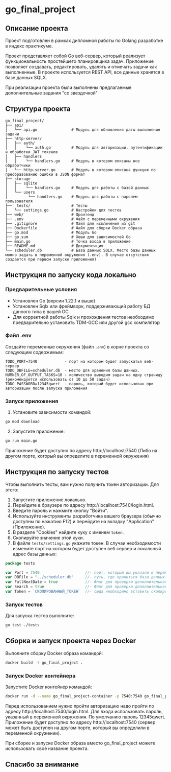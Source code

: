 # go_final_project

## Описание проекта

Проект подготовлен в рамках дипломной работы по Golang разработке в яндекс практикуме.

Проект представляет собой Go веб-сервер, который реализует функциональность простейшего планировщика задач. Приложение позволяет создавать, редактировать, удалять и отмечать задачи как выполненные. В проекте используется REST API, все данные хранятся в базе данных SQLX.

При реализации проекта были выполнены предлагаемые дополнительные задания "со звездочкой"
## Структура проекта

```
go_final_project/
├── api/
│   └── api.go               # Модуль для обновления даты выполнения задачи     
├── http-server/
│   ├── auth/                
│   │    └── auth.go         # Модуль для авторизации, аутентификации и обработки JWT токенов
│   ├── handlers
│   │    └── handlers.go     # Модуль в котором описаны все обработчики
│   └── http-server.go       # Модуль в котором описана функция по преобразованию ошибки в JSON формат
├── storage
│   ├── sqlite
│   │    └── handlers.go     # Модуль для работы с базой данных
│   └── users
│         └── handlers.go    # Модуль для работы c паролем пользователя
├──  tests/                  # Тесты
│   └── settings.go          # Настройки для тестов
├── web/                     # Фронтенд
├── .env                     # Файл с переменными окружения
├── .gitignore               # Файл для исключения из git
├── Dockerfile               # Файл для сборки Docker образа
├── go.mod                   # Модуль Go
├── go.sum                   # Хеши для зависимостей Go
├── main.go                  # Точка входа в приложение
├── README.md                # Документация
└── scheduler.db             # База данных SQLX. Место базы данных можно задать в переменной окружения (.env). В случае отсутствия создается при первом запуске приложения)

```

## Инструкция по запуску кода локально

### Предварительные условия

- Установлен Go (версии 1.22.1 и выше)
- Установлен Sqlx или фреймворк, поддерживающий работу БД данного типа в вашей ОС
- Для корректной работы Sqlx и прохождения тестов необходимо предварительно установить TDM-GCC или другой gcc компилятор
### Файл .env

Создайте переменные окружения (файл `.env`) в корне проекта со следующим содержимым:

```
TODO_PORT=7540            - порт на котором будет запускатья веб-сервер
TODO_DBFILE=scheduler.db  - место для хранения базы данных.
NUMNER_OF_OUTPUT_TASKS=10 - количество выводим задач на одну страницу (рекомендуется использовать от 10 до 50 задач) 
TODO_PASSWORD=12345qwert  - пароль, который будет использован при авторизации после запуска приложения 
```

### Запуск приложения

1. Установите зависимости командой:

```sh
go mod download
```

2. Запустите приложение:

```sh
go run main.go
```

Приложение будет доступно по адресу http://localhost:7540 (Либо на другом порте, который вы определите в переменной окружения)

## Инструкция по запуску тестов

Чтобы выполнить тесты, вам нужно получить токен авторизации. Для этого:
1. Запустите приложение локально.
2. Перейдите в браузере по адресу http://localhost:7540/login.html.
3. Введите пароль и нажмите кнопку "Войти".
4. Используйте инструменты разработчика вашего браузера (обычно доступны по нажатию F12) и перейдите на вкладку "Application" (Приложение).
5. В разделе "Cookies" найдите куку с именем `token`.
6. Скопируйте значение этой куки.
7. В файле `tests/settings.go` укажите токен. В случаи необходимости измените порт на котором будет доступен веб сервер и локальный адрес базы данных:
```go
package tests

var Port = 7540                    //- порт, который вы указали в переменной укружения (.env).
var DBFile = "../scheduler.db"     //- путь, где храниться база данных. По умолчанию база данных хранится в корне проекта
var FullNextDate = true            //- Флаг для проверки дополнительного задания. Разработка правил повторения задач в указанные дни месяца и недели  
var Search = true                  //- Флаг для проверки дополнительного задания. Разработка поисковой системы по дате, названию задачи и описанию задачи 
var Token = `СКОПИРОВАННЫЙ_ТОКЕН`  //- сюда необходимо вставить скопированный токен
```

### Запуск тестов

Для запуска тестов выполните:

```sh
go test ./tests
```

## Cборка и запуск проекта через Docker

Выполните сборку Docker образа командой:

```sh
docker build -t go_final_project .
```

### Запуск Docker контейнера

Запустите Docker контейнер командой:

```sh
docker run -d --name go_final_project-container -p 7540:7540 go_final_project
```

Перед использованием нужно пройти авторизацию надо пройти по адресу http://localhost:7540/login.html. Для входа использовать пароль, указанный в переменной окружения. По умолчанию пароль 12345qwert.
Приложение будет доступно по адресу http://localhost:7540 (сервер может быть доступен на другом порте, который вы определили в переменной окружении).

При сборке и запуске Docker образа вместо go_final_project можете использовать своё название проекта.



## Спасибо за внимание
